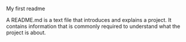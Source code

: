 My first readme

A README.md is a text file that introduces and explains a project. It contains information that is commonly required to understand what the project is about.
